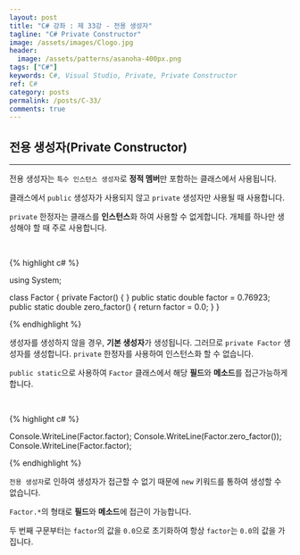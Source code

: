 ```yaml
---
layout: post
title: "C# 강좌 : 제 33강 - 전용 생성자"
tagline: "C# Private Constructor"
image: /assets/images/Clogo.jpg
header:
  image: /assets/patterns/asanoha-400px.png
tags: ["C#"]
keywords: C#, Visual Studio, Private, Private Constructor
ref: C#
category: posts
permalink: /posts/C-33/
comments: true
---
```


## 전용 생성자(Private Constructor) ##
----------

전용 생성자는 `특수 인스턴스 생성자`로 **정적 멤버**만 포함하는 클래스에서 사용됩니다.

클래스에서 `public` 생성자가 사용되지 않고 `private` 생성자만 사용될 때 사용합니다.

`private` 한정자는 클래스를 **인스턴스**화 하여 사용할 수 없게합니다. 개체를 하나만 생성해야 할 때 주로 사용합니다. 

<br>

{% highlight c# %}

using System;

class Factor
{
    private Factor() { }
    public static double factor = 0.76923;
    public static double zero_factor()
    {
        return factor = 0.0;
    }
}

{% endhighlight %}

생성자를 생성하지 않을 경우, **기본 생성자**가 생성됩니다. 그러므로 `private Factor` 생성자를 생성합니다. `private` 한정자를 사용하여 인스턴스화 할 수 없습니다.

`public static`으로 사용하여 `Factor` 클래스에서 해당 **필드**와 **메소드**를 접근가능하게 합니다.

<br>

{% highlight c# %}

Console.WriteLine(Factor.factor);
Console.WriteLine(Factor.zero_factor());
Console.WriteLine(Factor.factor);

{% endhighlight %}

`전용 생성자`로 인하여 생성자가 접근할 수 없기 때문에 `new` 키워드를 통하여 생성할 수 없습니다.

`Factor.*`의 형태로 **필드**와 **메소드**에 접근이 가능합니다.

두 번째 구문부터는 `factor`의 값을 `0.0`으로 초기화하여 항상 `factor`는 `0.0`의 값을 가집니다.


